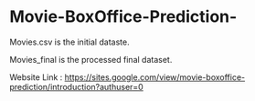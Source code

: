 # Movie-BoxOffice-Prediction-

Movies.csv is the initial dataste.

Movies_final is the processed final dataset.

Website Link : https://sites.google.com/view/movie-boxoffice-prediction/introduction?authuser=0
